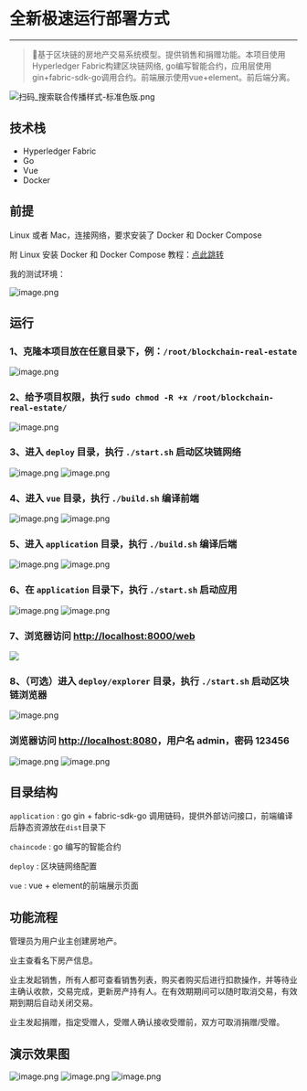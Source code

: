 # 全新极速运行部署方式

---

> 🚀基于区块链的房地产交易系统模型。提供销售和捐赠功能。本项目使用Hyperledger Fabric构建区块链网络, go编写智能合约，应用层使用gin+fabric-sdk-go调用合约。前端展示使用vue+element。前后端分离。



![扫码_搜索联合传播样式-标准色版.png](https://cdn.nlark.com/yuque/0/2021/png/1077776/1612960247290-a878d022-cdd1-4f8b-ad39-98bafbe48894.png#align=left&display=inline&height=624&margin=%5Bobject%20Object%5D&name=%E6%89%AB%E7%A0%81_%E6%90%9C%E7%B4%A2%E8%81%94%E5%90%88%E4%BC%A0%E6%92%AD%E6%A0%B7%E5%BC%8F-%E6%A0%87%E5%87%86%E8%89%B2%E7%89%88.png&originHeight=624&originWidth=2092&size=5221770&status=done&style=none&width=2092#id=gSnAU&originHeight=624&originWidth=2092&originalType=binary&ratio=1&status=done&style=none)

## 技术栈

- Hyperledger Fabric
- Go
- Vue
- Docker

## 前提

Linux 或者 Mac，连接网络，要求安装了 Docker 和 Docker Compose

附 Linux 安装 Docker 和 Docker Compose 教程：[点此跳转](/Install.md)

我的测试环境：

![image.png](https://cdn.nlark.com/yuque/0/2021/png/1077776/1619497705974-f2cf0c33-5718-4b45-8bd8-aed870b86aa8.png#align=left&display=inline&height=160&margin=%5Bobject%20Object%5D&name=image.png&originHeight=319&originWidth=1116&size=40973&status=done&style=none&width=558#id=QpYhH&originHeight=319&originWidth=1116&originalType=binary&ratio=1&status=done&style=none)

## 运行

### 1、克隆本项目放在任意目录下，例：`/root/blockchain-real-estate`

![image.png](https://cdn.nlark.com/yuque/0/2021/png/1077776/1619497926959-136131db-40b9-4d9d-8949-9a24015e6b29.png#align=left&display=inline&height=139&margin=%5Bobject%20Object%5D&name=image.png&originHeight=278&originWidth=1345&size=29585&status=done&style=none&width=672.5#id=gMfwQ&originHeight=278&originWidth=1345&originalType=binary&ratio=1&status=done&style=none)

### 2、给予项目权限，执行 `sudo chmod -R +x /root/blockchain-real-estate/`

![image.png](https://cdn.nlark.com/yuque/0/2021/png/1077776/1619497967789-8728ba28-6026-4aca-bf6e-5847c9e6dee8.png#align=left&display=inline&height=128&margin=%5Bobject%20Object%5D&name=image.png&originHeight=255&originWidth=1422&size=32430&status=done&style=none&width=711#id=Oos1G&originHeight=255&originWidth=1422&originalType=binary&ratio=1&status=done&style=none)

### 3、进入 `deploy` 目录，执行 `./start.sh` 启动区块链网络

![image.png](https://cdn.nlark.com/yuque/0/2021/png/1077776/1619498040768-995d25af-fcd5-41e4-92b9-b0b1f5263c0e.png#align=left&display=inline&height=145&margin=%5Bobject%20Object%5D&name=image.png&originHeight=289&originWidth=1128&size=24879&status=done&style=none&width=564#id=RLedU&originHeight=289&originWidth=1128&originalType=binary&ratio=1&status=done&style=none)
![image.png](https://cdn.nlark.com/yuque/0/2021/png/1077776/1619503231479-0628da82-bb59-4cc2-8d6e-ec1b07b8d030.png#align=left&display=inline&height=698&margin=%5Bobject%20Object%5D&name=image.png&originHeight=1396&originWidth=2361&size=417175&status=done&style=none&width=1180.5#id=nW5qo&originHeight=1396&originWidth=2361&originalType=binary&ratio=1&status=done&style=none)

### 4、进入 `vue` 目录，执行 `./build.sh` 编译前端

![image.png](https://cdn.nlark.com/yuque/0/2021/png/1077776/1619498139589-19c53edf-202c-429f-8cdd-381ef8083e66.png#align=left&display=inline&height=159&margin=%5Bobject%20Object%5D&name=image.png&originHeight=318&originWidth=1201&size=25754&status=done&style=none&width=600.5#id=BCV2I&originHeight=318&originWidth=1201&originalType=binary&ratio=1&status=done&style=none)
![image.png](https://cdn.nlark.com/yuque/0/2021/png/1077776/1619501158280-3028b279-eb14-47fc-9880-f5584df005c9.png#align=left&display=inline&height=500&margin=%5Bobject%20Object%5D&name=image.png&originHeight=1000&originWidth=2361&size=167745&status=done&style=none&width=1180.5#id=n1sxZ&originHeight=1000&originWidth=2361&originalType=binary&ratio=1&status=done&style=none)

### 5、进入 `application` 目录，执行 `./build.sh` 编译后端

![image.png](https://cdn.nlark.com/yuque/0/2021/png/1077776/1619498187100-a82374b4-e985-439f-91d7-a3e9d3924dc4.png#align=left&display=inline&height=173&margin=%5Bobject%20Object%5D&name=image.png&originHeight=345&originWidth=1265&size=28209&status=done&style=none&width=632.5#id=Wy8vT&originHeight=345&originWidth=1265&originalType=binary&ratio=1&status=done&style=none)
![image.png](https://cdn.nlark.com/yuque/0/2021/png/1077776/1619503373258-82447169-cc83-4efe-ac32-98513b67bb29.png#align=left&display=inline&height=611&margin=%5Bobject%20Object%5D&name=image.png&originHeight=1222&originWidth=1300&size=166511&status=done&style=none&width=650#id=WvGZ9&originHeight=1222&originWidth=1300&originalType=binary&ratio=1&status=done&style=none)

### 6、在 `application` 目录下，执行 `./start.sh` 启动应用

![image.png](https://cdn.nlark.com/yuque/0/2021/png/1077776/1619501464096-a543fd23-153e-4ddc-bd56-472698966940.png#align=left&display=inline&height=159&margin=%5Bobject%20Object%5D&name=image.png&originHeight=317&originWidth=1952&size=54818&status=done&style=none&width=976#id=vzis9&originHeight=317&originWidth=1952&originalType=binary&ratio=1&status=done&style=none)
![image.png](https://cdn.nlark.com/yuque/0/2021/png/1077776/1619501482450-7dc34559-6c39-4f8e-a7fe-177659517304.png#align=left&display=inline&height=698&margin=%5Bobject%20Object%5D&name=image.png&originHeight=1396&originWidth=2361&size=367532&status=done&style=none&width=1180.5#id=vBRNT&originHeight=1396&originWidth=2361&originalType=binary&ratio=1&status=done&style=none)

### 7、浏览器访问 [http://localhost:8000/web](http://localhost:8000/web)

![](https://cdn.nlark.com/yuque/0/2021/png/1077776/1619503481607-d6dd7048-77aa-4461-817c-2fcf7507cf9d.png#id=gsVRB&originHeight=1568&originWidth=2874&originalType=binary&ratio=1&status=done&style=none)

### 8、（可选）进入 `deploy/explorer` 目录，执行 `./start.sh` 启动区块链浏览器

![image.png](https://cdn.nlark.com/yuque/0/2021/png/1077776/1623386161368-d06f0e91-a2be-43bf-83bc-d6921bc0dc3f.png#clientId=u7065799c-2510-4&from=paste&height=698&id=u5217fa8e&margin=%5Bobject%20Object%5D&name=image.png&originHeight=1396&originWidth=2353&originalType=binary&ratio=2&size=177974&status=done&style=none&taskId=u842d45fc-0803-45be-ab6a-fc450905600&width=1176.5)

### 浏览器访问 [http://localhost:8080](http://localhost:8080)，用户名 admin，密码 123456

![image.png](https://cdn.nlark.com/yuque/0/2021/png/1077776/1623386227586-bc0f4deb-cf1e-4fae-9186-3c420ef7fd32.png#clientId=u7065799c-2510-4&from=paste&height=789&id=u50d0a26d&margin=%5Bobject%20Object%5D&name=image.png&originHeight=1577&originWidth=2880&originalType=binary&ratio=2&size=133361&status=done&style=none&taskId=u759e0e20-65c1-43da-8cf5-a26b86b3643&width=1440)
![image.png](https://cdn.nlark.com/yuque/0/2021/png/1077776/1623386244686-58036523-b4d1-4054-9090-bf0156a53223.png#clientId=u7065799c-2510-4&from=paste&height=789&id=u3b2d7535&margin=%5Bobject%20Object%5D&name=image.png&originHeight=1578&originWidth=2880&originalType=binary&ratio=2&size=300168&status=done&style=none&taskId=ua2921a32-db44-4b9f-bcbd-5cd5cd36a70&width=1440)

## 目录结构

`application` : go gin + fabric-sdk-go 调用链码，提供外部访问接口，前端编译后静态资源放在`dist`目录下

`chaincode` : go 编写的智能合约

`deploy` : 区块链网络配置

`vue` : vue + element的前端展示页面

## 功能流程

管理员为用户业主创建房地产。

业主查看名下房产信息。

业主发起销售，所有人都可查看销售列表，购买者购买后进行扣款操作，并等待业主确认收款，交易完成，更新房产持有人。在有效期期间可以随时取消交易，有效期到期后自动关闭交易。

业主发起捐赠，指定受赠人，受赠人确认接收受赠前，双方可取消捐赠/受赠。

## 演示效果图

![image.png](https://cdn.nlark.com/yuque/0/2021/png/1077776/1619503587830-48d3d53d-92eb-4848-8a38-da2d07b5b119.png#align=left&display=inline&height=777&margin=%5Bobject%20Object%5D&name=image.png&originHeight=1554&originWidth=2875&size=232911&status=done&style=none&width=1437.5#id=nUKaE&originHeight=1554&originWidth=2875&originalType=binary&ratio=1&status=done&style=none)
![image.png](https://cdn.nlark.com/yuque/0/2021/png/1077776/1619503608573-35bcf8ad-5738-4df8-bd7b-4824650c0e13.png#align=left&display=inline&height=778&margin=%5Bobject%20Object%5D&name=image.png&originHeight=1555&originWidth=2880&size=255025&status=done&style=none&width=1440#id=aVYox&originHeight=1555&originWidth=2880&originalType=binary&ratio=1&status=done&style=none)
![image.png](https://cdn.nlark.com/yuque/0/2021/png/1077776/1619503660695-3596146f-a09c-4914-8667-f2f468e768a5.png#align=left&display=inline&height=779&margin=%5Bobject%20Object%5D&name=image.png&originHeight=1558&originWidth=2880&size=232348&status=done&style=none&width=1440#id=tu55k&originHeight=1558&originWidth=2880&originalType=binary&ratio=1&status=done&style=none)